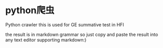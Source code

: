 # python爬虫
Python crawler
this is used for GE summative test in HFI

the result is in markdown grammar
so just copy and paste the result into any text editor supporting markdown:)
